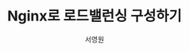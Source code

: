 ---
layout: post
title:        Nginx로 로드밸런싱 구성하기
author:       서영원
published : false
comments: true
categories: kubernetes
---